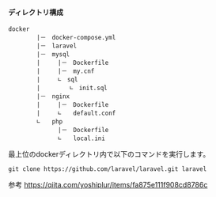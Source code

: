 #### ディレクトリ構成

```
docker            
        |－　docker-compose.yml             
        |－　laravel                
        |－　mysql                  　
        |　　　|－　Dockerfile                 
        |　　　|－　my.cnf             
        |　　　∟　sql                 
        |　　　　　∟　init.sql                  
        |－　nginx                  
        |　　　|－　Dockerfile                　
        |　　　∟　　default.conf               
        ∟　　php           
              |－　Dockerfile            　
              ∟　　local.ini            
```                               
  
  最上位のdockerディレクトリ内で以下のコマンドを実行します。
  ```
  git clone https://github.com/laravel/laravel.git laravel
  ```                              

  参考
  https://qiita.com/yoshiplur/items/fa875e111f908cd8786c
